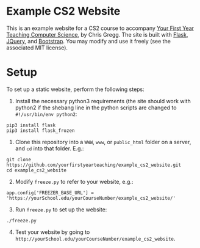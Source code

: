 # Example CS2 Website

This is an example website for a CS2 course to accompany [Your First Year Teaching Computer Science](https://yourfirstyearteaching.com), by Chris Gregg. The site is built with [Flask](http://flask.pocoo.org), [JQuery](https://jquery.com), and [Bootstrap](http://getbootstrap.com). You may modify and use it freely (see the associated MIT license).

# Setup

To set up a static website, perform the following steps:

1. Install the necessary python3 requirements (the site should work with python2 if the shebang line in the python scripts are changed to `#!/usr/bin/env python2`:
```
pip3 install flask
pip3 install flask_frozen
```

1. Clone this repository into a `WWW`, `www`, or `public_html` folder on a server, and `cd` into that folder. E.g.:
```
git clone https://github.com/yourfirstyearteaching/example_cs2_website.git
cd example_cs2_website
```
2. Modify `freeze.py` to refer to your website, e.g.:
```
app.config['FREEZER_BASE_URL'] = 'https://yourSchool.edu/yourCourseNumber/example_cs2_website/'
```

3. Run `freeze.py` to set up the website:
```
./freeze.py
```

4. Test your website by going to `http://yourSchool.edu/yourCourseNumber/example_cs2_website`.
